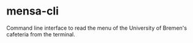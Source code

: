 mensa-cli
=========
Command line interface to read the menu of the University of Bremen's cafeteria from the terminal.
